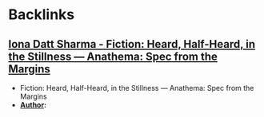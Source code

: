 
# Backlinks
## [Iona Datt Sharma - Fiction: Heard, Half-Heard, in the Stillness — Anathema: Spec from the Margins](<Iona Datt Sharma - Fiction: Heard, Half-Heard, in the Stillness — Anathema: Spec from the Margins.md>)
- Fiction: Heard, Half-Heard, in the Stillness — Anathema: Spec from the Margins
- **[Author](<Author.md>):**

